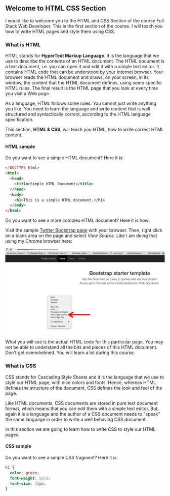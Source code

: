 ## Welcome to HTML CSS Section

I would like to welcome you to the HTML and CSS Section of the course Full Stack Web Developer. This is the first section of the course. 
I will teach you how to write HTML pages and style them using CSS.

### What is HTML

HTML stands for **HyperText Markup Language**. It is the language that we use to describe the contents of an HTML document. 
The HTML document is a text document, i.e. you can open it and edit it with a simple text editor. It contains HTML code that 
can be understood by your Internet browser. Your browser reads the HTML document and draws, on your screen, in its window, 
the content that the HTML document defines, using some specific HTML rules. The final result is the HTML page that you look 
at every time you visit a Web page.

As a language, HTML follows some rules. You cannot just write anything you like. You need to learn the language and 
write content that is well structured and syntactically correct, according to the HTML language specification. 

This section, **HTML & CSS**, will teach you HTML, how to write correct HTML content.

#### HTML sample

Do you want to see a simple HTML document? Here it is:

``` html
<!DOCTYPE html>
<html>
  <head>
    <title>Simple HTML Document</title>
  </head>
  <body>
    <h1>This is a simple HTML document.</h1>
  </body>
</html>
```

Do you want to see a more complex HTML document? Here it is how:

Visit the sample <a href="http://getbootstrap.com/examples/starter-template/" target="_blank">Twitter Bootstrap page</a> with your browser.
Then, right click on a blank area on the page and select *View Source*. Like I am doing that using my Chrome browser here:

![./images/View HTML Page Source Example](./images/bootstrap-starter-example-view-source.png)

What you will see is the actual HTML code for this particular page. You may not be able to understand all the bits and pieces of this HTML
document. Don't get overwhelmed. You will learn a lot during this course.

### What is CSS

CSS stands for Cascading Style Sheets and it is the language that we use to style our HTML page, with nice colors and fonts.
Hence, whereas HTML defines the structure of the document, CSS defines the look and feel of the page.

Like HTML documents, CSS documents are stored in pure text document format, which means that you can edit them with a simple
text editor. But, again it is a language and the author of a CSS document needs to "speak" the same language in order to write a well
behaving CSS document.

In this section we are going to learn how to write CSS to style our HTML pages.

#### CSS sample

Do you want to see a simple CSS fragment? Here it is:

``` css
h1 {
  color: green;
  font-weight: bold;
  font-size: 32px;
}
```


